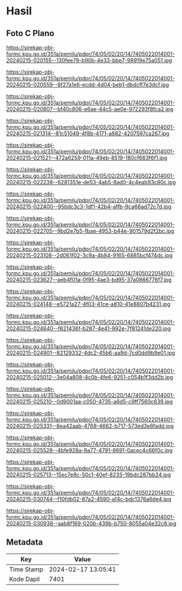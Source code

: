 # Hasil

## Foto C Plano

https://sirekap-obj-formc.kpu.go.id/351a/pemilu/pdpr/74/05/02/20/14/7405022014001-20240215-020155--130fee79-b90b-4e33-bbe7-98919e75a051.jpg

https://sirekap-obj-formc.kpu.go.id/351a/pemilu/pdpr/74/05/02/20/14/7405022014001-20240215-020559--8f27a1e6-ecdd-4d04-beb1-dbdcff7e3dcf.jpg

https://sirekap-obj-formc.kpu.go.id/351a/pemilu/pdpr/74/05/02/20/14/7405022014001-20240215-020807--bf40c806-e6ae-44c5-ae0e-972293f8fca2.jpg

https://sirekap-obj-formc.kpu.go.id/351a/pemilu/pdpr/74/05/02/20/14/7405022014001-20240215-021314--81c51049-4f8b-4171-a882-4207597ca267.jpg

https://sirekap-obj-formc.kpu.go.id/351a/pemilu/pdpr/74/05/02/20/14/7405022014001-20240215-021521--472a6259-011a-49eb-8519-180cf663f6f1.jpg

https://sirekap-obj-formc.kpu.go.id/351a/pemilu/pdpr/74/05/02/20/14/7405022014001-20240215-022238--6281351e-de53-4ab5-8ad0-4c4eab93c80c.jpg

https://sirekap-obj-formc.kpu.go.id/351a/pemilu/pdpr/74/05/02/20/14/7405022014001-20240215-022400--95bdc3c3-1df1-42b4-affb-9ca66ad72c7d.jpg

https://sirekap-obj-formc.kpu.go.id/351a/pemilu/pdpr/74/05/02/20/14/7405022014001-20240215-022705--9bd2e7b5-fbae-4953-b44e-901579d2f2bc.jpg

https://sirekap-obj-formc.kpu.go.id/351a/pemilu/pdpr/74/05/02/20/14/7405022014001-20240215-023108--2d061f02-3c9a-4b84-9165-6885bcf474dc.jpg

https://sirekap-obj-formc.kpu.go.id/351a/pemilu/pdpr/74/05/02/20/14/7405022014001-20240215-023627--aeb4f01a-0f95-4ae3-bd95-37a0866776f7.jpg

https://sirekap-obj-formc.kpu.go.id/351a/pemilu/pdpr/74/05/02/20/14/7405022014001-20240215-024148--e5721a27-4f03-41ce-a810-41e8807b4231.jpg

https://sirekap-obj-formc.kpu.go.id/351a/pemilu/pdpr/74/05/02/20/14/7405022014001-20240215-024640--f621436f-b287-4e41-992e-7f81241de220.jpg

https://sirekap-obj-formc.kpu.go.id/351a/pemilu/pdpr/74/05/02/20/14/7405022014001-20240215-024901--82129332-4dc2-45b6-aa9d-7cd0dd9b9e01.jpg

https://sirekap-obj-formc.kpu.go.id/351a/pemilu/pdpr/74/05/02/20/14/7405022014001-20240215-025012--3e04a808-4c0b-4fe6-9251-c054b1f3dd2b.jpg

https://sirekap-obj-formc.kpu.go.id/351a/pemilu/pdpr/74/05/02/20/14/7405022014001-20240215-025210--0d9001aa-c050-4735-a6d5-c9ff7560c639.jpg

https://sirekap-obj-formc.kpu.go.id/351a/pemilu/pdpr/74/05/02/20/14/7405022014001-20240215-025331--8ea42aab-4768-4662-b717-573ed3e6fadd.jpg

https://sirekap-obj-formc.kpu.go.id/351a/pemilu/pdpr/74/05/02/20/14/7405022014001-20240215-025528--4bfe928a-9a77-4791-8691-0acec4c66f0c.jpg

https://sirekap-obj-formc.kpu.go.id/351a/pemilu/pdpr/74/05/02/20/14/7405022014001-20240215-025713--15ec7e8c-50c1-40ef-8235-19bdc287bb24.jpg

https://sirekap-obj-formc.kpu.go.id/351a/pemilu/pdpr/74/05/02/20/14/7405022014001-20240215-030744--f10fdb02-87a2-4590-a14c-bdc1376a6de4.jpg

https://sirekap-obj-formc.kpu.go.id/351a/pemilu/pdpr/74/05/02/20/14/7405022014001-20240215-030938--aab8f169-020b-439b-b750-8055a04e32c8.jpg


## Metadata

| Key        | Value               |
| ---------- | ------------------- |
| Time Stamp | 2024-02-17 13:05:41 |
| Kode Dapil | 7401                |




